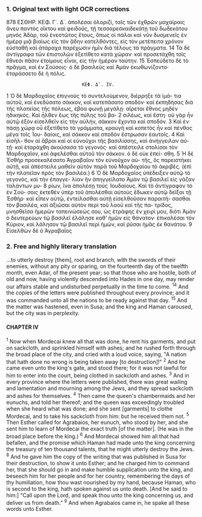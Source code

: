 ### 1. Original text with light OCR corrections

878                                 ΕΣΘΗΡ.        ΚΕΦ. Γ΄. Δ΄.
ἀπολέσαι ὁλοριζί, ταῖς τῶν ἐχθρῶν μαχαίραις ἄνευ παντὸς οἴκτου
καὶ φειδοῦς, τῇ τεσσαρεσκαιδεκάτῃ τοῦ δωδεκάτου μηνὸς Ἀδὰρ,
τοῦ ἐνεστῶτος ἔτους, ὅπως οἱ πάλαι καὶ νῦν δυσμενεῖς ἐν ἡμέρᾳ
μιᾷ βιαίως εἰς τὸν ᾅδην κατελθόντες, εἰς τὸν μετέπειτα χρόνον
εὐσταθῆ καὶ ἀτάραχα παρέχωσιν ἡμῖν διὰ τέλους τὰ πράγματα.
14 Τὰ δὲ ἀντίγραφα τῶν ἐπιστολῶν ἐξετίθετο κατὰ χώραν· καὶ προσετάχθη
τοῖς ἔθνεσι πᾶσιν ἑτοίμους εἶναι, εἰς τὴν ἡμέραν ταύτην.
15 Ἐσπεύδετο δὲ τὸ πρᾶγμα, καὶ ἐν Σούσοις· ὁ δὲ βασιλεὺς καὶ
Ἀμὰν ἐκωθωνίζοντο· ἐταράσσετο δὲ ἡ πόλις.

                                ΚΕΦ. Δ΄. IV.

1    Ὁ δὲ Μαρδοχαῖος ἐπιγνοὺς τὸ συντελούμενον, διέρρηξε τὰ ἱμά-
     τια αὐτοῦ, καὶ ἐνεδύσατο σάκκον, καὶ κατεπάσατο σποδὸν· καὶ
     ἐκπηδήσας διὰ τῆς πλατείας τῆς πόλεως, ἐβόα φωνῇ μεγάλῃ· αἴρεται
     ἔθνος μηδὲν ἠδικηκός. Καὶ ἦλθεν ἕως τῆς πύλης τοῦ βα-
2    σιλέως, καὶ ἔστη· οὐ γὰρ ἦν αὐτῷ ἐξὸν εἰσελθεῖν εἰς τὴν αὐλήν,
     σάκκον ἔχοντα καὶ σποδόν.
3    Καὶ ἐν πάσῃ χώρᾳ οὗ ἐξετίθετο τὰ
     γράμματα, κραυγὴ καὶ κοπετὸς ἦν καὶ πένθος μέγα τοῖς Ἰου-
     δαίοις, καὶ σάκκον καὶ σποδὸν ἔστρωσαν ἑαυτοῖς.
4    Καὶ εἰσῆλ-
     θον αἱ ἄβραι καὶ οἱ εὐνοῦχοι τῆς βασιλίσσης, καὶ ἀνήγγειλαν αὐ-
     τῇ· καὶ ἐταράχθη ἀκούσασα τὸ γεγονὸς· καὶ ἀπέστειλε στολίσαι
     τὸν Μαρδοχαῖον, καὶ ἀφελέσθαι αὐτοῦ τὸν σάκκον. ὁ δὲ οὐκ ἐπεί-
     σθη.
5    Ἡ δὲ Ἐσθὴρ προσεκαλέσατο Ἀγραβαῖον τὸν εὐνοῦχον αὐ-
     τῆς, ὃς παρειστήκει αὐτῇ, καὶ ἀπέστειλε μαθεῖν αὐτὸν παρὰ τοῦ
     Μαρδοχαίου τὸ ἀκριβές. (ἐπὶ τὴν πλατεῖαν πρὸς τὸν βασιλέα.)
6    Ὁ δὲ Μαρδοχαῖος ὑπέδειξεν αὐτῷ τὸ γεγονὸς, καὶ τὴν ἐπαγγε-
     λίαν ἣν ἀπηγγείλατο Ἀμὰν τῷ βασιλεῖ εἰς γάζαν ταλάντων μυ-
8    ρίων, ἵνα ἀπολέσῃ τοὺς Ἰουδαίους. Καὶ τὸ ἀντίγραφον τὸ ἐν Σού-
     σοις ἐκτεθὲν ὑπὲρ τοῦ ἀπολέσθαι αὐτοὺς ἔδωκεν αὐτῷ δεῖξαι τῇ
     Ἐσθὴρ· καὶ εἶπεν αὐτῷ, ἐντείλασθαι αὐτῇ εἰσελθοῦσαν παραιτή-
     σασθαι τὸν βασιλέα, καὶ ἀξιῶσαι αὐτὸν περὶ τοῦ λαοῦ καὶ τῆς πα-
     τρίδος, μνησθεῖσα ἡμερῶν ταπεινώσεώς σου, ὡς ἐτράφης ἐν χειρί
     μου, διότι Ἀμὰν ὁ δευτερεύων τῷ βασιλεῖ ἐλάλησε καθ’ ἡμῶν εἰς
     θάνατον· ἐπικαλέσαι τὸν Κύριον, καὶ λάλησον τῷ βασιλεῖ περὶ
     ἡμῶν, καὶ ῥῦσαι ἡμᾶς ἐκ θανάτου.
9    Εἰσελθὼν δὲ ὁ Ἀγραβαῖος

### 2. Free and highly literary translation

...to utterly destroy [them], root and branch, with the swords of their enemies, without any pity or sparing, on the fourteenth day of the twelfth month, even Adar, of the present year; so that those who are hostile, both of old and now, having violently descended into Hades in one day, may render our affairs stable and undisturbed perpetually in the time to come.
<sup>14</sup> And the copies of the letters were published throughout every province; and it was commanded unto all the nations to be ready against that day.
<sup>15</sup> And the matter was hastened, even in Susa; and the king and Haman caroused, but the city was in perplexity.

#### CHAPTER IV

<sup>1</sup> Now when Mordecai knew all that was done, he rent his garments, and put on sackcloth, and sprinkled himself with ashes; and he rushed forth through the broad place of the city, and cried with a loud voice, saying, "A nation that hath done no wrong is being taken away [to destruction]!"
<sup>2</sup> And he came even unto the king's gate, and stood there; for it was not lawful for him to enter into the court, being clothed in sackcloth and ashes.
<sup>3</sup> And in every province where the letters were published, there was great wailing and lamentation and mourning among the Jews, and they spread sackcloth and ashes for themselves.
<sup>4</sup> Then came the queen's chambermaids and her eunuchs, and told her thereof; and the queen was exceedingly troubled when she heard what was done; and she sent [garments] to clothe Mordecai, and to take his sackcloth from him: but he received them not.
<sup>5</sup> Then Esther called for Agrabaios, her eunuch, who stood by her, and she sent him to learn of Mordecai the exact truth [of the matter]. (He was in the broad place before the king.)
<sup>6</sup> And Mordecai showed him all that had befallen, and the promise which Haman had made unto the king concerning the treasury of ten thousand talents, that he might utterly destroy the Jews.
<sup>8</sup> And he gave him the copy of the writing that was published in Susa for their destruction, to show it unto Esther; and he charged him to command her, that she should go in and make humble supplication unto the king, and beseech him for her people and for her country, remembering the days of thy humiliation, how thou wast nourished by my hand, because Haman, who is second to the king, hath spoken against us unto death. [And he said to him:] "Call upon the Lord, and speak thou unto the king concerning us, and deliver us from death."
<sup>9</sup> And when Agrabaios came in, he spake all these words unto Esther.
